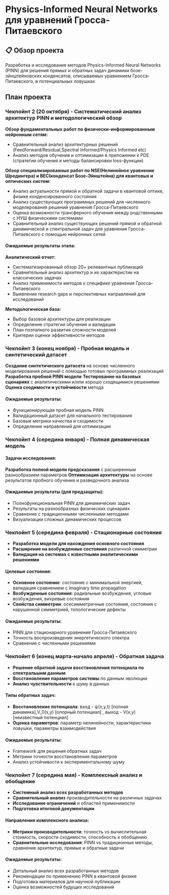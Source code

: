 # Physics-Informed Neural Networks для уравнений Гросса-Питаевского

## 📋 Обзор проекта

Разработка и исследование методов Physics-Informed Neural Networks (PINN) для решения прямых и обратных задач динамики бозе-эйнштейновских конденсатов, описываемых уравнением Гросса-Питаевского, в потенциальных ловушках

## План проекта

### Чекпойнт 2 (20 октября) - Систематический анализ архитектур PINN и методологический обзор
**Обзор фундаментальных работ по физически-информированным нейронным сетям:**
- Сравнительный анализ архитектурных решений (Feedforward/Residual,Spectral Informed/Physics Informed etc)
- Анализ методов обучения и оптимизации в приложении к PDE (стратегии обучения и методы балансировки loss-функции)

**Обзор специализированных работ по NSE(Нелинейное уравнение Шредингера) и BEC(конденсат Бозе-Эйнштейна) для квантовых и оптических систем:**
- Анализ актуальности прямой и обратной задачи в квантовой оптике, физике конденсированного состояния 
- Анализ существующих программных решений для численного моделирования решений уравнения Гросса-Питаевского
- Оценка возможности трансферного обучения между родственными с НУШ физическими системами
- Сравнительный анализ существующих решений прямой и обратной динамической и спектральной задач для уравнения Гросса-Питаевского с помощью нейронных сетей

#### Ожидаемые результаты этапа:

**Аналитический отчет:**
- Систематизированный обзор 20+ релевантных публикаций
- Сравнительный анализ архитектур и их характеристик на классических задачах
- Анализ применимости методов к специфике уравнения Гросса-Питаевского
- Выявление research gaps и перспективных направлений для исследований

**Методологическая база:**
- Выбор базовой архитектуры для реализации
- Определение стратегии обучения и валидации
- План поэтапного развития сложности моделей
- Критерии оценки эффективности методов

### Чекпойнт 3 (конец ноября) - Пробная модель и синтетический датасет
**Создание синтетического датасета** на основе численного моделирования решений с помощью готовых программных реализаций
**Разработка пробной PINN модели** 
**Тестирование на базовых сценариях** с аналитическими и/или хорошо сходящимися решениями
**Оценка сходимости и устойчивости** метода

#### Ожидаемые результаты:
- Функционирующая пробная модель PINN
- Валидационный датасет для начального тестирования
- Базовые метрики качества и сходимости
- Определение направлений для оптимизации

###  Чекпойнт 4 (середина января) - Полная динамическая модель

#### Задачи исследования:
**Разработка полной модели предсказания** с расширенным разнообразием параметров
**Оптимизация архитектуры** на основе результатов пробного обучения и разведочного анализа

#### Ожидаемые результаты (для предзащиты):
- Полнофункциональная PINN для динамических задач
- Результаты на разнообразных физических сценариях
- Сравнение с традиционными численными методами
- Визуализации сложных динамических процессов

### Чекпойнт 5 (середина февраля) - Стационарные состояния
- **Разработка модели для нахождения основного состояния**
- **Расширение на возбужденные состояния** различной симметрии
- **Валидация на системах с известными аналитическими решениями**

#### Целевые состояния:
- **Основное состояние**: состояние с минимальной энергией, валидация сравнением с imaginary time propagation
- **Возбужденные состояния**: радиальные возбуждения, угловые возбуждения, вихревые состояния
- **Свойства симметрии**: осесимметричные состояния, состояния с нарушенной симметрией, топологические дефекты

#### Ожидаемые результаты:
- PINN для стационарного уравнения Гросса-Питаевского
- Точность воспроизведения энергетического спектра
- Сравнение с численными решениями

### Чекпойнт 6 (конец марта-начало апреля) - Обратная задача
- **Решение обратной задачи восстановления потенциала по спектральынм данным**
- **Восстановление параметров системы** по данным эволюции
- **Анализ чувствительности** к шуму в данных

#### Типы обратных задач:
- **Восстановление потенциала**: вход - ψ(x,y,t) [полная динамика],V_0(x,y) [опорный потенциал] , выход - V(x,y) [неизвестный потенциал]
- **Оценка параметров**: параметр нелинейности, характеристики ловушки, параметры взаимодействия

#### Ожидаемые результаты:
- Framework для решения обратных задач
- Метрики точности восстановления параметров
- Анализ устойчивости к экспериментальному шуму

### Чекпойнт 7 (середина мая) - Комплексный анализ и обобщение

- **Системный анализ всех разработанных методов**
- **Сравнительный анализ** производительности на различных задачах
- **Исследование ограничений** и областей применимости
- **Подготовка итоговой документации** 

#### Направления комплексного анализа:
- **Метрики производительности**: точность vs вычислительная стоимость, скорости сходимости, способность к обобщению
- **Сравнительные исследования**: PINN vs традиционные методы, сравнение архитектур, прямые и обратные задачи

#### Ожидаемые результаты:
- Детальный анализ всех разработанных методов
- Рекомендации по применению PINN в квантовой физике
- Подготовка материалов для научной публикации
- Оценка возможностей будущих исследований
